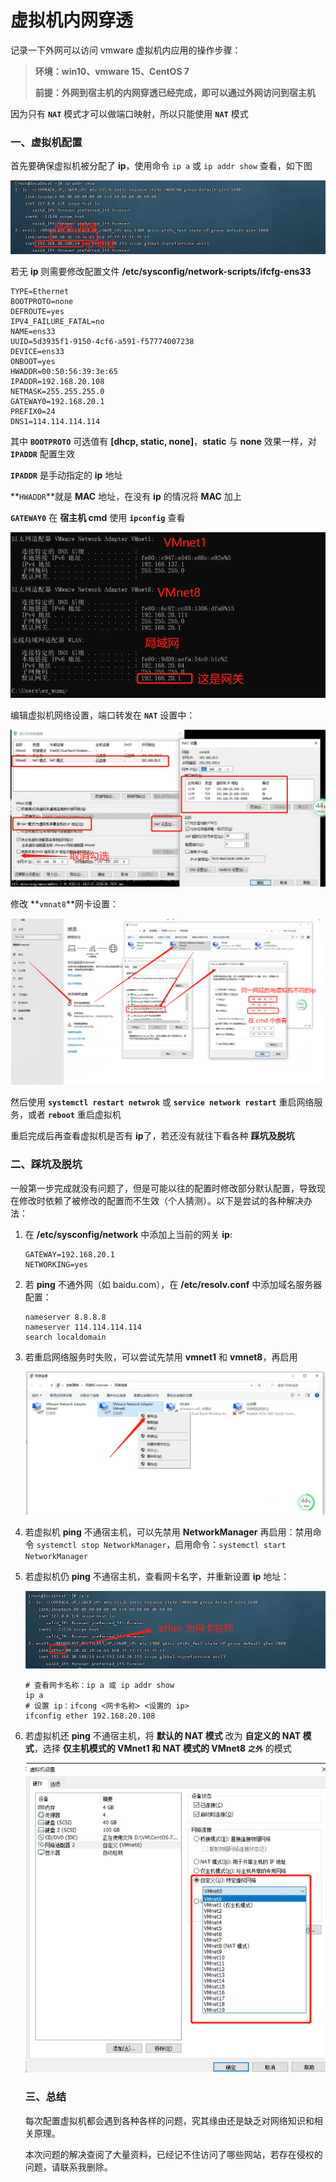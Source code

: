 # 虚拟机内网穿透

记录一下外网可以访问 vmware 虚拟机内应用的操作步骤：

> **环境：win10、vmware 15、CentOS 7**
>
> **前提：外网到宿主机的内网穿透已经完成，即可以通过外网访问到宿主机**

因为只有 **`NAT`** 模式才可以做端口映射，所以只能使用 **`NAT`** 模式

### 一、虚拟机配置

首先要确保虚拟机被分配了 **ip**，使用命令 `ip a` 或 `ip addr show` 查看，如下图

![image-20220427152049324](.\Pictures\虚拟机内网穿透\image-20220427152049324.png)

若无 **ip** 则需要修改配置文件 **/etc/sysconfig/network-scripts/ifcfg-ens33**

```shell
TYPE=Ethernet
BOOTPROTO=none
DEFROUTE=yes
IPV4_FAILURE_FATAL=no
NAME=ens33
UUID=5d3935f1-9150-4cf6-a591-f57774007238
DEVICE=ens33
ONBOOT=yes
HWADDR=00:50:56:39:3e:65
IPADDR=192.168.20.108
NETMASK=255.255.255.0
GATEWAY0=192.168.20.1
PREFIX0=24
DNS1=114.114.114.114
```

其中 **`BOOTPROTO`** 可选值有 **[dhcp, static, none]**，**static** 与 **none** 效果一样，对 **`IPADDR`** 配置生效

**`IPADDR`** 是手动指定的 **ip** 地址

**`HWADDR`**就是 **MAC** 地址，在没有 **ip** 的情况将 **MAC** 加上

**`GATEWAY0`** 在 **宿主机 cmd** 使用 **`ipconfig`** 查看

![image-20220427161325144](.\Pictures\虚拟机内网穿透\image-20220427161325144.png)

编辑虚拟机网络设置，端口转发在 **`NAT`** 设置中：

![image-20220427160700734](.\Pictures\虚拟机内网穿透\image-20220427160700734.png)



修改 **`vmnat8`**网卡设置：

![image-20220427161140961](.\Pictures\虚拟机内网穿透\image-20220427161140961.png)

然后使用 **`systemctl restart netwrok`** 或 **`service network restart`** 重启网络服务，或者 **`reboot`** 重启虚拟机

重启完成后再查看虚拟机是否有 **ip**了，若还没有就往下看各种 **踩坑及脱坑**

### 二、踩坑及脱坑

一般第一步完成就没有问题了，但是可能以往的配置时修改部分默认配置，导致现在修改时依赖了被修改的配置而不生效（个人猜测）。以下是尝试的各种解决办法：

1. 在 **/etc/sysconfig/network** 中添加上当前的网关 **ip**:

   ```shell
   GATEWAY=192.168.20.1
   NETWORKING=yes
   ```

   

2. 若 **ping** 不通外网（如 baidu.com），在 **/etc/resolv.conf** 中添加域名服务器配置：

   ```properties
   nameserver 8.8.8.8
   nameserver 114.114.114.114
   search localdomain
   ```

   

3. 若重启网络服务时失败，可以尝试先禁用 **vmnet1** 和 **vmnet8**，再启用

   ![image-20220427163603548](.\Pictures\虚拟机内网穿透\image-20220427163603548.png)

   

4. 若虚拟机 **ping** 不通宿主机，可以先禁用 **NetworkManager** 再启用：禁用命令 `systemctl stop NetworkManager`，启用命令：`systemctl start NetworkManager`

   

5. 若虚拟机仍 **ping** 不通宿主机，查看网卡名字，并重新设置 **ip** 地址：

   ![image-20220427164340011](.\Pictures\虚拟机内网穿透\image-20220427164340011.png)

   ```shell
   # 查看网卡名称：ip a 或 ip addr show
   ip a
   # 设置 ip：ifcong <网卡名称> <设置的 ip>
   ifconfig ether 192.168.20.108
   ```

   

6. 若虚拟机还 **ping** 不通宿主机，将 **默认的 NAT 模式** 改为 **自定义的 NAT 模式**，选择 **仅主机模式的 VMnet1 和 NAT 模式的 VMnet8** **`之外`** 的模式

   ![image-20220427164621809](.\Pictures\虚拟机内网穿透\image-20220427164621809.png)

   ### 三、总结

   每次配置虚拟机都会遇到各种各样的问题，究其缘由还是缺乏对网络知识和相关原理。

   本次问题的解决查阅了大量资料，已经记不住访问了哪些网站，若存在侵权的问题，请联系我删除。

